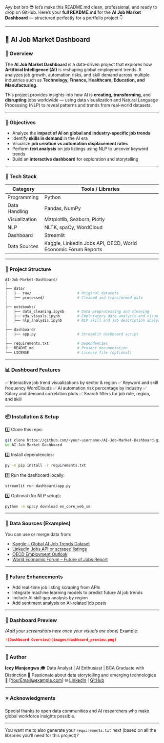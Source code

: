 Ayy bet bro 😎 let’s make this README.md clean, professional, and ready to drop on GitHub.
Here’s your **full README.md** for the **AI Job Market Dashboard** — structured perfectly for a portfolio project 👇

---

## 🧠 AI Job Market Dashboard

### 📌 Overview

The **AI Job Market Dashboard** is a data-driven project that explores how **Artificial Intelligence (AI)** is reshaping global employment trends. It analyzes job growth, automation risks, and skill demand across multiple industries such as **Technology, Finance, Healthcare, Education, and Manufacturing**.

This project provides insights into how AI is **creating**, **transforming**, and **disrupting** jobs worldwide — using data visualization and Natural Language Processing (NLP) to reveal patterns and trends from real-world datasets.

---

### 🎯 Objectives

* Analyze the **impact of AI on global and industry-specific job trends**
* Identify **skills in demand** in the AI era
* Visualize **job creation vs automation displacement rates**
* Perform **text analysis** on job listings using NLP to uncover keyword trends
* Build an **interactive dashboard** for exploration and storytelling

---

### 🧰 Tech Stack

| Category      | Tools / Libraries                                             |
| ------------- | ------------------------------------------------------------- |
| Programming   | Python                                                        |
| Data Handling | Pandas, NumPy                                                 |
| Visualization | Matplotlib, Seaborn, Plotly                                   |
| NLP           | NLTK, spaCy, WordCloud                                        |
| Dashboard     | Streamlit                                                     |
| Data Sources  | Kaggle, LinkedIn Jobs API, OECD, World Economic Forum Reports |

---

### 📂 Project Structure

```bash
AI-Job-Market-Dashboard/
│
├── data/
│   ├── raw/                     # Original datasets
│   ├── processed/               # Cleaned and transformed data
│
├── notebooks/
│   ├── data_cleaning.ipynb      # Data preprocessing and cleaning
│   ├── eda_visuals.ipynb        # Exploratory data analysis and visualizations
│   ├── nlp_analysis.ipynb       # NLP skill and job description analysis
│
├── dashboard/
│   ├── app.py                   # Streamlit dashboard script
│
├── requirements.txt             # Dependencies
├── README.md                    # Project documentation
└── LICENSE                      # License file (optional)
```

---

### 📊 Dashboard Features

✅ Interactive job trend visualizations by sector & region
✅ Keyword and skill frequency WordClouds
✅ AI automation risk percentage by industry
✅ Salary and demand correlation plots
✅ Search filters for job role, region, and skill

---

### 📦 Installation & Setup

1️⃣ Clone this repo:

```bash
git clone https://github.com/<your-username>/AI-Job-Market-Dashboard.git
cd AI-Job-Market-Dashboard
```

2️⃣ Install dependencies:

```bash
py -m pip install -r requirements.txt
```

3️⃣ Run the dashboard locally:

```bash
streamlit run dashboard/app.py
```

4️⃣ Optional (for NLP setup):

```bash
python -m spacy download en_core_web_sm
```

---

### 🧠 Data Sources (Examples)

You can use or merge data from:

* [Kaggle – Global AI Job Trends Dataset](https://www.kaggle.com/)
* [LinkedIn Jobs API or scraped listings](https://www.linkedin.com/jobs/)
* [OECD Employment Outlook](https://www.oecd.org/employment/)
* [World Economic Forum – Future of Jobs Report](https://www.weforum.org/)

---

### 🧩 Future Enhancements

* Add real-time job listing scraping from APIs
* Integrate machine learning models to predict future AI job trends
* Include AI skill gap analysis by region
* Add sentiment analysis on AI-related job posts

---

### 📸 Dashboard Preview

*(Add your screenshots here once your visuals are done)*
Example:

```markdown
![Dashboard Overview](images/dashboard_preview.png)
```

---

### 👤 Author

**Icey Manjengwa**
🎓 Data Analyst | AI Enthusiast | BCA Graduate with Distinction
📍 Passionate about data storytelling and emerging technologies
📧 [[YourEmail@example.com](mailto:YourEmail@example.com)]
🌐 [LinkedIn](https://www.linkedin.com/in/your-link/) | [GitHub](https://github.com/your-username)

---

### ⭐ Acknowledgments

Special thanks to open data communities and AI researchers who make global workforce insights possible.

---

You want me to also generate your `requirements.txt` next (based on all the libraries you’ll need for this project)?
